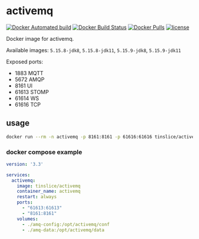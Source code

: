 # activemq

[![Docker Automated build](https://img.shields.io/docker/cloud/automated/tinslice/activemq.svg?style=flat)](https://hub.docker.com/r/tinslice/activemq/builds)
[![Docker Build Status](https://img.shields.io/docker/cloud/build/tinslice/activemq.svg?style=flat)](https://hub.docker.com/r/tinslice/activemq/builds)
[![Docker Pulls](https://img.shields.io/docker/pulls/tinslice/activemq.svg?style=flat)](https://hub.docker.com/r/tinslice/activemq/)
[![license](https://img.shields.io/github/license/tinslice/docker-activemq.svg)](https://github.com/tinslice/docker-activemq)

Docker image for activemq.

Available images: `5.15.8-jdk8`, `5.15.8-jdk11`, `5.15.9-jdk8`, `5.15.9-jdk11`

Exposed ports:

- 1883  MQTT
- 5672  AMQP
- 8161  UI
- 61613 STOMP
- 61614 WS
- 61616 TCP

## usage


```bash
docker run --rm -n activemq -p 8161:8161 -p 61616:61616 tinslice/activemq
```

### docker compose example

```yaml
version: '3.3'

services:
  activemq:
    image: tinslice/activemq
    container_name: activemq
    restart: always
    ports: 
      - "61613:61613"
      - "8161:8161"
    volumes: 
      - ./amq-config:/opt/activemq/conf
      - ./amq-data:/opt/activemq/data
```


